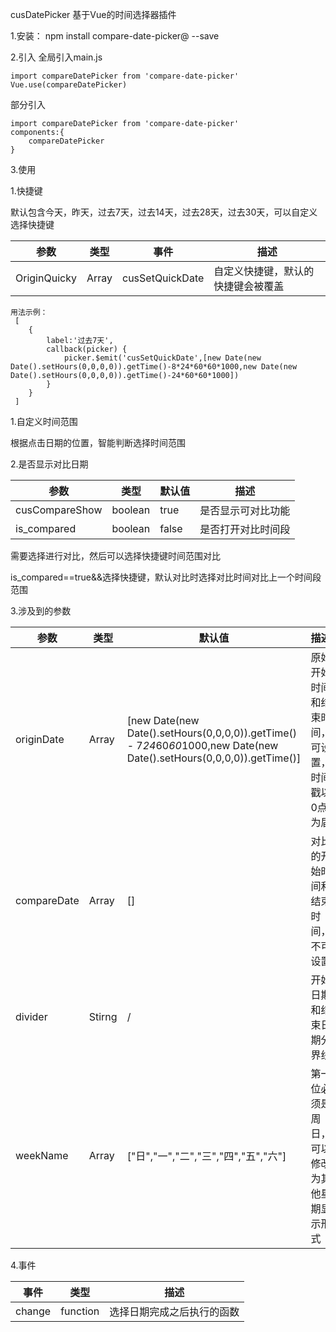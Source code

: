 cusDatePicker
基于Vue的时间选择器插件

1.安装：
npm install compare-date-picker@ --save

2.引入
全局引入main.js
```
import compareDatePicker from 'compare-date-picker'
Vue.use(compareDatePicker)
```

部分引入
```
import compareDatePicker from 'compare-date-picker'
components:{
    compareDatePicker
}
```

3.使用

<template>
  <cusDatePicker></cusDatePicker>
</template>
1.快捷键

默认包含今天，昨天，过去7天，过去14天，过去28天，过去30天，可以自定义选择快捷键

参数 | 类型 |事件 |描述
--|--|--|--|
 OriginQuicky|Array|cusSetQuickDate|自定义快捷键，默认的快捷键会被覆盖

```
用法示例：
 [
    {
        label:'过去7天',
        callback(picker) {
            picker.$emit('cusSetQuickDate',[new Date(new Date().setHours(0,0,0,0)).getTime()-8*24*60*60*1000,new Date(new Date().setHours(0,0,0,0)).getTime()-24*60*60*1000])
        }
    }
 ]
```

1.自定义时间范围

根据点击日期的位置，智能判断选择时间范围


2.是否显示对比日期

参数 | 类型 |默认值 |描述
 --|--|--|--|
 cusCompareShow|boolean| true| 是否显示可对比功能
 is_compared | boolean | false | 是否打开对比时间段

需要选择进行对比，然后可以选择快捷键时间范围对比

is_compared==true&&选择快捷键，默认对比时选择对比时间对比上一个时间段范围

3.涉及到的参数

参数 | 类型 |默认值 |描述
 --|--|--|--|
 originDate|Array| [new Date(new Date().setHours(0,0,0,0)).getTime() - 7*24*60*60*1000,new Date(new Date().setHours(0,0,0,0)).getTime()]| 原始开始时间和结束时间，可设置，时间戳以0点为届
 compareDate | Array | [] | 对比的开始时间和结束时间，不可设置
 divider | Stirng | / | 开始日期和结束日期分界线
 weekName | Array | ["日","一","二","三","四","五","六"] |第一位必须是周日，可以修改为其他星期显示形式

4.事件

事件 | 类型  |描述
 --|--|--|
change| function|选择日期完成之后执行的函数